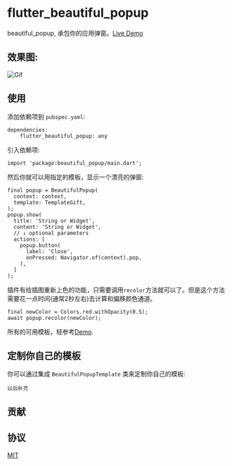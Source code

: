 # flutter_beautiful_popup

beautiful_popup, 承包你的应用弹窗。[Live Demo](https://jaweii.github.io/Flutter_beautiful_popup/example/build/web/#/)

## 效果图:

![Gif][1]

## 使用

添加依赖项到 `pubspec.yaml`:

```
dependencies:
    flutter_beautiful_popup: any
```

引入依赖项:

```
import 'package:beautiful_popup/main.dart';
```

然后你就可以用指定的模板，显示一个漂亮的弹窗:

```
final popup = BeautifulPopup(
  context: context,
  template: TemplateGift,
);
popup.show(
  title: 'String or Widget',
  content: 'String or Widget',
  // ↓ optional parameters
  actions: [
    popup.button(
      label: 'Close',
      onPressed: Navigator.of(context).pop,
    ),
  ]
);
```

插件有给插图重新上色的功能，只需要调用`recolor`方法就可以了。但是这个方法需要花一点时间(通常2秒左右)去计算和偏移颜色通道。

```
final newColor = Colors.red.withOpacity(0.5);
await popup.recolor(newColor);
```

所有的可用模板，轻参考[Demo](https://jaweii.github.io/Flutter_beautiful_popup/example/build/web/#/).

## 定制你自己的模板

你可以通过集成 `BeautifulPopupTemplate` 类来定制你自己的模板:

```
以后补充

```

## 贡献

## 协议

[MIT](http://opensource.org/licenses/MIT)

[1]: https://raw.githubusercontent.com/jaweii/Flutter_beautiful_popup/master/example/images/show.gif

